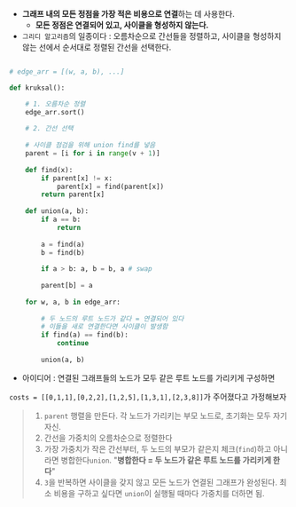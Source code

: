 - **그래프 내의 모든 정점을 가장 적은 비용으로 연결**하는 데 사용한다.
	- **모든 정점은 연결되어 있고, 사이클을 형성하지 않는다.**
- `그리디 알고리즘`의 일종이다 : 오름차순으로 간선들을 정렬하고, 사이클을 형성하지 않는 선에서 순서대로 정렬된 간선을 선택한다.


```python

# edge_arr = [(w, a, b), ...]

def kruksal():

	# 1. 오름차순 정렬
	edge_arr.sort() 
	
	# 2. 간선 선택
	
	# 사이클 점검을 위해 union find를 넣음
	parent = [i for i in range(v + 1)]
	
	def find(x):
		if parent[x] != x:
			parent[x] = find(parent[x])
		return parent[x]
	
	def union(a, b):
		if a == b:
			return
	
		a = find(a)
		b = find(b)
	
		if a > b: a, b = b, a # swap
	
		parent[b] = a
	
	for w, a, b in edge_arr:
	
		# 두 노드의 루트 노드가 같다 = 연결되어 있다
		# 이들을 새로 연결한다면 사이클이 발생함
		if find(a) == find(b):
			continue
	
		union(a, b)
```
- 아이디어 : 연결된 그래프들의 노드가 모두 같은 루트 노드를 가리키게 구성하면 

`costs = [[0,1,1],[0,2,2],[1,2,5],[1,3,1],[2,3,8]]`가 주어졌다고 가정해보자

> 1. `parent` 행렬을 만든다. 각 노드가 가리키는 부모 노드로, 초기화는 모두 자기자신.
> 2. 간선을 가중치의 오름차순으로 정렬한다
> 3. 가장 가중치가 작은 간선부터, 두 노드의 부모가 같은지 체크(`find`)하고 아니라면 병합한다`union`. "**병합한다 = 두 노드가 같은 루트 노드를 가리키게 한다**"
> 4. `3`을 반복하면 사이클을 갖지 않고 모든 노드가 연결된 그래프가 완성된다. 최소 비용을 구하고 싶다면 `union`이 실행될 때마다 가중치를 더하면 됨.